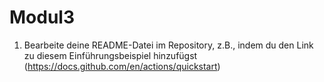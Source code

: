 # Modul3

1. Bearbeite deine README-Datei im Repository, z.B., indem du den Link zu diesem Einführungsbeispiel hinzufügst (https://docs.github.com/en/actions/quickstart)
